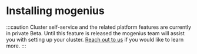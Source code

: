 ﻿---
sidebar_position: 2
description: Connect your own Kubernetes cluster by installing the mogenius operator on the cluster.
---

# Installing mogenius

:::caution
Cluster self-service and the related platform features are currently in private Beta. Until this feature is released the mogenius team will assist you with setting up your cluster. [Reach out to us](https://mogenius.com/contact/get-in-touch) if you would like to learn more.
:::